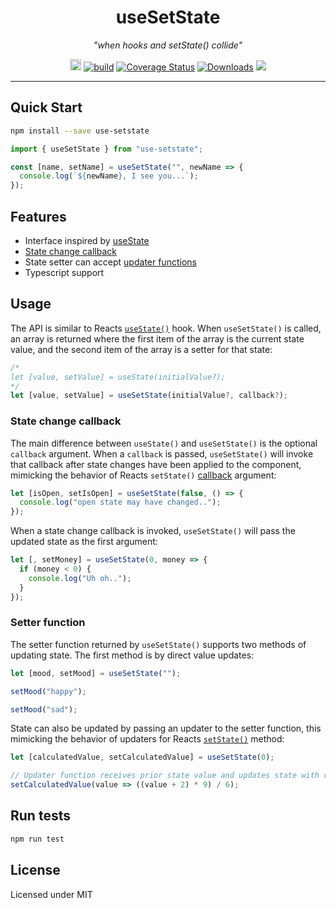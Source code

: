 <h1 align="center">useSetState</h1>
<p align="center"><i>"when hooks and setState() collide"</i></p>

<p align="center">
  <a href="https://badge.fury.io/js/use-setstate"><img src="https://badge.fury.io/js/use-setstate.svg" alt="npm version" height="18"></a>
  <a href="https://travis-ci.org/dacre-denny/use-setstate"><img src="https://travis-ci.org/dacre-denny/use-setstate.svg?branch=master" alt="build"></a>
  <a href='https://coveralls.io/github/dacre-denny/use-setstate?branch=master'><img src='https://coveralls.io/repos/github/dacre-denny/use-setstate/badge.svg?branch=master' alt='Coverage Status' /></a>
  <a href="https://www.npmjs.com/package/use-setstate"><img src="https://img.shields.io/npm/dm/use-setstate" alt="Downloads"></a>
  <a href="https://www.codacy.com?utm_source=github.com&amp;utm_medium=referral&amp;utm_content=dacre-denny/use-setstate&amp;utm_campaign=Badge_Grade"><img src="https://api.codacy.com/project/badge/Grade/295187f20b074fd9b63040c3538e006a"/></a>
</p>

---

## Quick Start

```bash
npm install --save use-setstate
```

```jsx
import { useSetState } from "use-setstate";

const [name, setName] = useSetState("", newName => {
  console.log(`${newName}, I see you...`);
});
```

## Features

- Interface inspired by [useState](https://reactjs.org/docs/hooks-state.html)
- [State change callback](#State-change-callback)
- State setter can accept [updater functions](#Setter-function)
- Typescript support

## Usage

The API is similar to Reacts [`useState()`](https://reactjs.org/docs/hooks-state.html) hook. When `useSetState()` is called, an array is returned where the first item of the array is the current state value, and the second item of the array is a setter for that state:

```jsx
/*
let [value, setValue] = useState(initialValue?);
*/
let [value, setValue] = useSetState(initialValue?, callback?);
```

### State change callback

The main difference between `useState()` and `useSetState()` is the optional `callback` argument. When a `callback` is passed, `useSetState()` will invoke that callback after state changes have been applied to the component, mimicking the behavior of Reacts `setState()` [callback](https://reactjs.org/docs/react-component.html#setstate) argument:

```jsx
let [isOpen, setIsOpen] = useSetState(false, () => {
  console.log("open state may have changed..");
});
```

When a state change callback is invoked, `useSetState()` will pass the updated state as the first argument:

```jsx
let [, setMoney] = useSetState(0, money => {
  if (money < 0) {
    console.log("Uh oh..");
  }
});
```

### Setter function

The setter function returned by `useSetState()` supports two methods of updating state. The first method is by direct value updates:

```jsx
let [mood, setMood] = useSetState("");

setMood("happy");

setMood("sad");
```

State can also be updated by passing an updater to the setter function, this mimicking the behavior of updaters for Reacts [`setState()`](https://reactjs.org/docs/state-and-lifecycle.html#state-updates-may-be-asynchronous) method:

```jsx
let [calculatedValue, setCalculatedValue] = useSetState(0);

// Updater function receives prior state value and updates state with returned value
setCalculatedValue(value => ((value + 2) * 9) / 6);
```

## Run tests

```bash
npm run test
```

## License

Licensed under MIT
